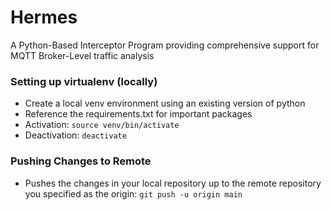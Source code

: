 # Hermes
A Python-Based Interceptor Program providing comprehensive support for MQTT Broker-Level traffic analysis
 
### Setting up virtualenv (locally)
- Create a local venv environment using an existing version of python
- Reference the requirements.txt for important packages
- Activation: `source venv/bin/activate`
- Deactivation: `deactivate`

### Pushing Changes to Remote
- Pushes the changes in your local repository up to the remote repository you specified as the origin: `git push -u origin main`
